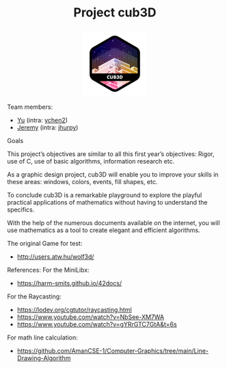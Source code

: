# <p align = "center"> Project cub3D </p>

<p align = "center">
<a href = "https://github.com/Hotaruban" ><img cub3D = "cub3D" src = "img_cub3dn.png"></a>
</p>

Team members:
- <a href = "https://github.com/PoissonC">Yu</a> (intra: <a href = "">ychen2</a>)
- <a href = "https://github.com/Hotaruban">Jeremy</a> (intra: <a href = "">jhurpy</a>)

Goals

This project’s objectives are similar to all this first year’s objectives: Rigor, use of C, use
of basic algorithms, information research etc.

As a graphic design project, cub3D will enable you to improve your skills in these
areas: windows, colors, events, fill shapes, etc.

To conclude cub3D is a remarkable playground to explore the playful practical applications of mathematics without having to understand the specifics.

With the help of the numerous documents available on the internet, you will use
mathematics as a tool to create elegant and efficient algorithms.

The original Game for test:
- http://users.atw.hu/wolf3d/

References:
For the MiniLibx:
- https://harm-smits.github.io/42docs/

For the Raycasting:
- https://lodev.org/cgtutor/raycasting.html
- https://www.youtube.com/watch?v=NbSee-XM7WA
- https://www.youtube.com/watch?v=gYRrGTC7GtA&t=6s

For math line calculation:
- https://github.com/AmanCSE-1/Computer-Graphics/tree/main/Line-Drawing-Algorithm


